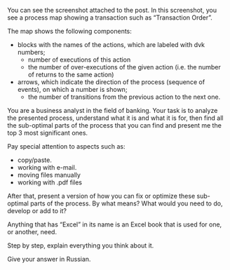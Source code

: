 You can see the screenshot attached to the post. In this screenshot, you see a process map showing a transaction such as “Transaction Order”. 

The map shows the following components: 
- blocks with the names of the actions, which are labeled with dvk numbers;
    - number of executions of this action
    - the number of over-executions of the given action (i.e. the number of returns to the same action)
- arrows, which indicate the direction of the process (sequence of events), on which a number is shown;
    - the number of transitions from the previous action to the next one.

You are a business analyst in the field of banking. Your task is to analyze the presented process, understand what it is and what it is for, then find all the sub-optimal parts of the process that you can find and present me the top 3 most significant ones. 

Pay special attention to aspects such as:
- copy/paste.
- working with e-mail.
- moving files manually
- working with .pdf files

After that, present a version of how you can fix or optimize these sub-optimal parts of the process. By what means? What would you need to do, develop or add to it? 

Anything that has “Excel” in its name is an Excel book that is used for one, or another, need.

Step by step, explain everything you think about it.

Give your answer in Russian.  